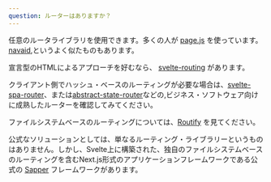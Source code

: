 ```yaml
---
question: ルーターはありますか？
---
```


任意のルータライブラリを使用できます。多くの人が [page.js](https://github.com/visionmedia/page.js) を使っています。[navaid](https://github.com/lukeed/navaid),というよく似たものもあります。

宣言型のHTMLによるアプローチを好むなら、 [svelte-routing](https://github.com/EmilTholin/svelte-routing) があります。

クライアント側でハッシュ・ベースのルーティングが必要な場合は、[svelte-spa-router](https://github.com/ItalyPaleAle/svelte-spa-router)、または[abstract-state-router](https://github.com/TehShrike/abstract-state-router/)などの,ビジネス・ソフトウェア向けに成熟したルーターを確認してみてください。

ファイルシステムベースのルーティングについては、[Routify](https://routify.dev) を見てください。

公式なソリューションとしては、単なるルーティング・ライブラリーというものはありません。しかし、Svelte上に構築された、独自のファイルシステムベースのルーティングを含むNext.js形式のアプリケーションフレームワークである公式の [Sapper](https://sapper.svelte.dev/) フレームワークがあります。